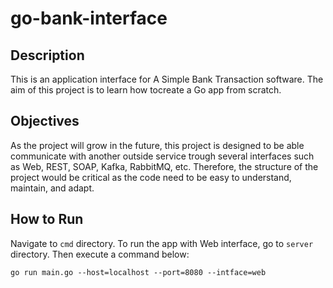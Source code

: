 # go-bank-interface

## Description
This is an application interface for A Simple Bank Transaction software. The aim of this project is to learn how tocreate a Go app from scratch.

## Objectives
As the project will grow in the future, this project is designed to be able communicate with another outside service trough several interfaces such as Web, REST, SOAP, Kafka, RabbitMQ, etc. Therefore, the structure of the project would be critical as the code need to be easy to understand, maintain, and adapt.

## How to Run
Navigate to `cmd` directory. To run the app with Web interface, go to `server` directory. Then execute a command below:
```
go run main.go --host=localhost --port=8080 --intface=web
```